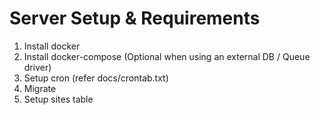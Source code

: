 # Server Setup & Requirements

1. Install docker
2. Install docker-compose (Optional when using an external DB / Queue driver)
3. Setup cron (refer docs/crontab.txt)
4. Migrate 
5. Setup sites table 
